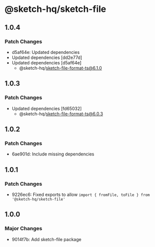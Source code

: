 # @sketch-hq/sketch-file

## 1.0.4

### Patch Changes

- d5af64e: Updated dependencies
- Updated dependencies [dd2e77d]
- Updated dependencies [d5af64e]
  - @sketch-hq/sketch-file-format-ts@6.1.0

## 1.0.3

### Patch Changes

- Updated dependencies [fd65032]
  - @sketch-hq/sketch-file-format-ts@6.0.3

## 1.0.2

### Patch Changes

- 6ae901d: Include missing dependencies

## 1.0.1

### Patch Changes

- 9226ec6: Fixed exports to allow
  `import { fromFile, toFile } from '@sketch-hq/sketch-file'`

## 1.0.0

### Major Changes

- 9014f7b: Add sketch-file package
